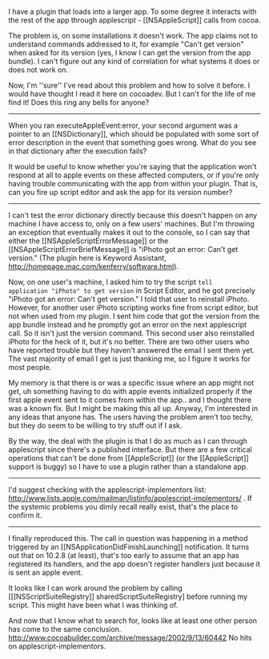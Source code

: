 I have a plugin that loads into a larger app.  To some degree it interacts with the rest of the app through applescript - [[NSAppleScript]] calls from cocoa.

The problem is, on some installations it doesn't work.  The app claims not to understand commands addressed to it, for example "Can't get version" when asked for its version (yes, I know I can get the version from the app bundle).  I can't figure out any kind of correlation for what systems it does or does not work on.

Now, I'm ''sure'' I've read about this problem and how to solve it before.  I would have thought I read it here on cocoadev.  But I can't for the life of me find it!  Does this ring any bells for anyone?

----

When you ran executeAppleEvent:error, your second argument was a pointer to an [[NSDictionary]], which should be populated with some sort of error description in the event that something goes wrong. What do you see in that dictionary after the execution fails?

It would be useful to know whether you're saying that the application won't respond at all to apple events on these affected computers, or if you're only having trouble communicating with the app from within your plugin. That is, can you fire up script editor and ask the app for its version number?

----

I can't test the error dictionary directly because this doesn't happen on any machine I have access to, only on a few users' machines.  But I'm throwing an exception that eventually makes it out to the console, so I can say that either the [[NSAppleScriptErrorMessage]] or the [[NSAppleScriptErrorBriefMessage]] is "iPhoto got an error: Can't get version."  (The plugin here is Keyword Assistant, http://homepage.mac.com/kenferry/software.html).

Now, on one user's machine, I asked him to try the script <code>tell application "iPhoto" to get version</code> in Script Editor, and he got precisely "iPhoto got an error: Can't get version."  I told that user to reinstall iPhoto.  However, for another user iPhoto scripting works fine from script editor, but not when used from my plugin.  I sent him code that got the version from the app bundle instead and he promptly got an error on the next applescript call.  So it isn't just the version command.  This second user also reinstalled iPhoto for the heck of it, but it's no better.  There are two other users who have reported trouble but they haven't answered the email I sent them yet.  The vast majority of email I get is just thanking me, so I figure it works for most people.

My memory is that there is or was a specific issue where an app might not get, uh something having to do with apple events initialized properly if the first apple event sent to it comes from within the app.. and I thought there was a known fix.  But I might be making this all up.  Anyway, I'm interested in any ideas that anyone has.  The users having the problem aren't too techy, but they do seem to be willing to try stuff out if I ask.

By the way, the deal with the plugin is that I do as much as I can through applescript since there's a published interface.  But there are a few critical operations that can't be done from [[AppleScript]] (or the [[AppleScript]] support is buggy) so I have to use a plugin rather than a standalone app.

----

I'd suggest checking with the applescript-implementors list: http://www.lists.apple.com/mailman/listinfo/applescript-implementors/ . If the systemic problems you dimly recall really exist, that's the place to confirm it.

----

I finally reproduced this.  The call in question was happening in a method triggered by an [[NSApplicationDidFinishLaunching]] notification.  It turns out that on 10.2.8 (at least), that's too early to assume that an app has registered its handlers, and the app doesn't register handlers just because it is sent an apple event.

It looks like I can work around the problem by calling [[[NSScriptSuiteRegistry]] sharedScriptSuiteRegistry] before running my script.  This might have been what I was thinking of.

And now that I know what to search for, looks like at least one other person has come to the same conclusion. <http://www.cocoabuilder.com/archive/message/2002/9/13/60442>  No hits on applescript-implementors.
